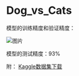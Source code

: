 # Dog_vs_Cats
模型的训练精度和验证精度：

![图片](https://github.com/qiwang067/MarkdownPhotos/blob/master/%E7%8C%AB%E7%8B%97%E5%A4%A7%E6%88%98.png)

模型的测试精度：93%

附：
[Kaggle数据集下载](https://www.kaggle.com/c/dogs-vs-cats/data)
